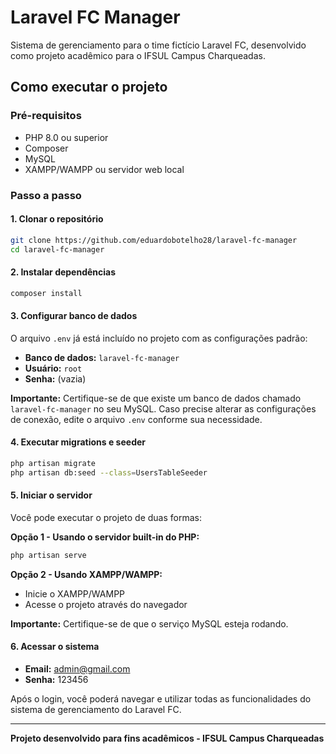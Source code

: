 # Laravel FC Manager

Sistema de gerenciamento para o time fictício Laravel FC, desenvolvido como projeto acadêmico para o IFSUL Campus Charqueadas.

## Como executar o projeto

### Pré-requisitos
- PHP 8.0 ou superior
- Composer
- MySQL
- XAMPP/WAMPP ou servidor web local

### Passo a passo

#### 1. Clonar o repositório
```bash
git clone https://github.com/eduardobotelho28/laravel-fc-manager
cd laravel-fc-manager
```

#### 2. Instalar dependências
```bash
composer install
```

#### 3. Configurar banco de dados
O arquivo `.env` já está incluído no projeto com as configurações padrão:
- **Banco de dados:** `laravel-fc-manager`
- **Usuário:** `root`
- **Senha:** (vazia)

**Importante:** Certifique-se de que existe um banco de dados chamado `laravel-fc-manager` no seu MySQL. Caso precise alterar as configurações de conexão, edite o arquivo `.env` conforme sua necessidade.

#### 4. Executar migrations e seeder
```bash
php artisan migrate
php artisan db:seed --class=UsersTableSeeder
```

#### 5. Iniciar o servidor
Você pode executar o projeto de duas formas:

**Opção 1 - Usando o servidor built-in do PHP:**
```bash
php artisan serve
```

**Opção 2 - Usando XAMPP/WAMPP:**
- Inicie o XAMPP/WAMPP
- Acesse o projeto através do navegador

**Importante:** Certifique-se de que o serviço MySQL esteja rodando.

#### 6. Acessar o sistema
- **Email:** admin@gmail.com
- **Senha:** 123456

Após o login, você poderá navegar e utilizar todas as funcionalidades do sistema de gerenciamento do Laravel FC.

---

**Projeto desenvolvido para fins acadêmicos - IFSUL Campus Charqueadas**
